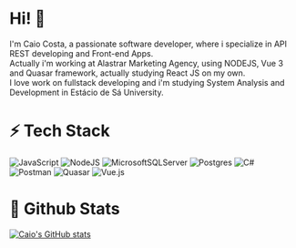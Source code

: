 # Hi! 👋

I'm Caio Costa, a passionate software developer, where i specialize in API REST developing and Front-end Apps.<br>
Actually i'm working at Alastrar Marketing Agency, using NODEJS, Vue 3 and Quasar framework, actually studying React JS on my own.<br>
I love work on fullstack developing and i'm studying System Analysis and Development in Estácio de Sá University.<br>

# ⚡ Tech Stack
![JavaScript](https://img.shields.io/badge/javascript-%23323330.svg?style=for-the-badge&logo=javascript&logoColor=%23F7DF1E)
![NodeJS](https://img.shields.io/badge/node.js-6DA55F?style=for-the-badge&logo=node.js&logoColor=white)
![MicrosoftSQLServer](https://img.shields.io/badge/Microsoft%20SQL%20Server-CC2927?style=for-the-badge&logo=microsoft%20sql%20server&logoColor=white)
![Postgres](https://img.shields.io/badge/postgres-%23316192.svg?style=for-the-badge&logo=postgresql&logoColor=white)
![C#](https://img.shields.io/badge/c%23-%23239120.svg?style=for-the-badge&logo=c-sharp&logoColor=white)
![Postman](https://img.shields.io/badge/Postman-FF6C37?style=for-the-badge&logo=postman&logoColor=white)
![Quasar](https://img.shields.io/badge/Quasar-16B7FB?style=for-the-badge&logo=quasar&logoColor=black)
![Vue.js](https://img.shields.io/badge/vuejs-%2335495e.svg?style=for-the-badge&logo=vuedotjs&logoColor=%234FC08D)

# 🔭 Github Stats
[![Caio's GitHub stats](https://github-readme-stats.vercel.app/api?username=caiocosta22)](https://github.com/caiocosta22/github-readme-stats)
